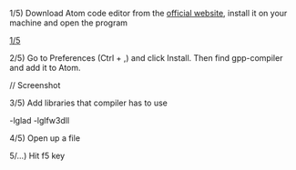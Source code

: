 1/5) Download Atom code editor from the [official website](https://atom.io/), install it on your machine and open the program

[1/5](https://github.com/knitterJ/the-easiest-way-to-start-using-OpenGL-MinGW-glfw-or-freeglut-glad-or-glew-no-cmake/blob/main/Windows/4.Bonus-atom-text-editor-configuration/1.png)

2/5) Go to Preferences (Ctrl + ,) and click Install. Then find gpp-compiler and add it to Atom.

// Screenshot

3/5) Add libraries that compiler has to use

-lglad -lglfw3dll


4/5) Open up a file   

5/...) Hit f5 key
